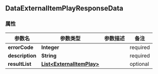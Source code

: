 <a name="DataExternalItemPlayResponseData"></a>
## DataExternalItemPlayResponseData
### 属性
参数名 | 参数类型 | 参数描述 | 备注
------------ | ------------- | ------------- | -------------
**errorCode** | **Integer** |  |  required 
**description** | **String** |  |  required 
**resultList** | [**List&lt;ExternalItemPlay&gt;**](#ExternalItemPlay) |  |  optional



<markdown src="./ExternalItemPlay.md"/>
